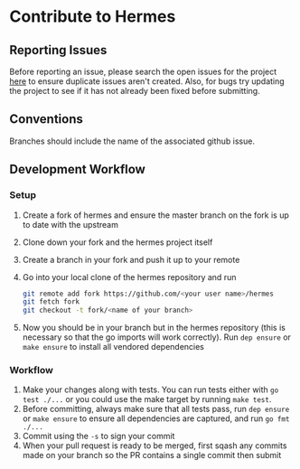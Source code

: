 # Contribute to Hermes

## Reporting Issues

Before reporting an issue, please search the open issues for the project [here](https://github.com/TheHipbot/hermes/issues) to ensure duplicate issues aren't created. Also, for bugs try updating the project to see if it has not already been fixed before submitting.

## Conventions

Branches should include the name of the associated github issue. 

## Development Workflow

### Setup

1. Create a fork of hermes and ensure the master branch on the fork is up to date with the upstream
2. Clone down your fork and the hermes project itself
3. Create a branch in your fork and push it up to your remote
4. Go into your local clone of the hermes repository and run 
    ```bash
    git remote add fork https://github.com/<your user name>/hermes
    git fetch fork
    git checkout -t fork/<name of your branch>
    ```

5. Now you should be in your branch but in the hermes repository (this is necessary so that the go imports will work correctly). Run `dep ensure` or `make ensure` to install all vendored dependencies

### Workflow

1. Make your changes along with tests. You can run tests either with `go test ./...` or you could use the make target by running `make test`.
2. Before committing, always make sure that all tests pass, run `dep ensure` or `make ensure` to ensure all dependencies are captured, and run `go fmt ./...`
3. Commit using the `-s` to sign your commit
4. When your pull request is ready to be merged, first sqash any commits made on your branch so the PR contains a single commit then submit